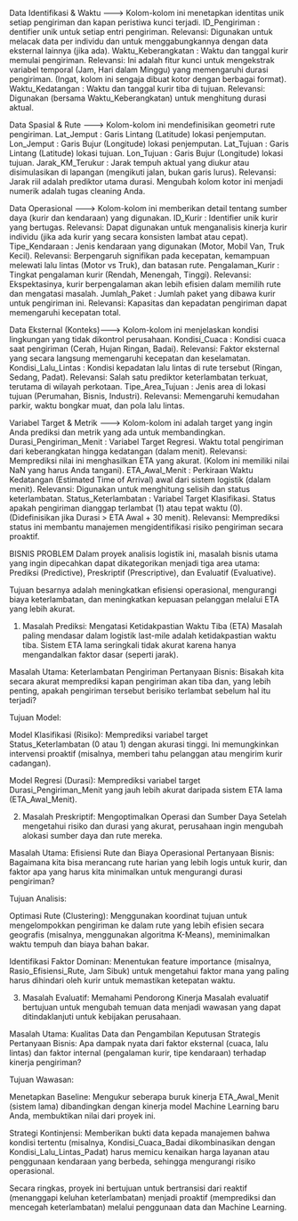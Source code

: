 Data Identifikasi & Waktu ---> Kolom-kolom ini menetapkan identitas unik setiap pengiriman dan kapan peristiwa kunci terjadi.
ID_Pengiriman : dentifier unik untuk setiap entri pengiriman. Relevansi: Digunakan untuk melacak data per individu dan untuk menggabungkannya dengan data eksternal lainnya (jika ada).
Waktu_Keberangkatan : Waktu dan tanggal kurir memulai pengiriman. Relevansi: Ini adalah fitur kunci untuk mengekstrak variabel temporal (Jam, Hari dalam Minggu) yang memengaruhi durasi pengiriman. (Ingat, kolom ini sengaja dibuat kotor dengan berbagai format).
Waktu_Kedatangan : Waktu dan tanggal kurir tiba di tujuan. Relevansi: Digunakan (bersama Waktu_Keberangkatan) untuk menghitung durasi aktual.


Data Spasial & Rute ---> Kolom-kolom ini mendefinisikan geometri rute pengiriman.
Lat_Jemput : Garis Lintang (Latitude) lokasi penjemputan.
Lon_Jemput : Garis Bujur (Longitude) lokasi penjemputan.
Lat_Tujuan : Garis Lintang (Latitude) lokasi tujuan.
Lon_Tujuan : Garis Bujur (Longitude) lokasi tujuan.
Jarak_KM_Terukur : Jarak tempuh aktual yang diukur atau disimulasikan di lapangan (mengikuti jalan, bukan garis lurus). Relevansi: Jarak riil adalah prediktor utama durasi. Mengubah kolom kotor ini menjadi numerik adalah tugas cleaning Anda.


Data Operasional ---> Kolom-kolom ini memberikan detail tentang sumber daya (kurir dan kendaraan) yang digunakan.
ID_Kurir : Identifier unik kurir yang bertugas. Relevansi: Dapat digunakan untuk menganalisis kinerja kurir individu (jika ada kurir yang secara konsisten lambat atau cepat).
Tipe_Kendaraan : Jenis kendaraan yang digunakan (Motor, Mobil Van, Truk Kecil). Relevansi: Berpengaruh signifikan pada kecepatan, kemampuan melewati lalu lintas (Motor vs Truk), dan batasan rute.
Pengalaman_Kurir : Tingkat pengalaman kurir (Rendah, Menengah, Tinggi). Relevansi: Ekspektasinya, kurir berpengalaman akan lebih efisien dalam memilih rute dan mengatasi masalah.
Jumlah_Paket : Jumlah paket yang dibawa kurir untuk pengiriman ini. Relevansi: Kapasitas dan kepadatan pengiriman dapat memengaruhi kecepatan total.


Data Eksternal (Konteks)---> Kolom-kolom ini menjelaskan kondisi lingkungan yang tidak dikontrol perusahaan.
Kondisi_Cuaca : Kondisi cuaca saat pengiriman (Cerah, Hujan Ringan, Badai). Relevansi: Faktor eksternal yang secara langsung memengaruhi kecepatan dan keselamatan.
Kondisi_Lalu_Lintas : Kondisi kepadatan lalu lintas di rute tersebut (Ringan, Sedang, Padat). Relevansi: Salah satu prediktor keterlambatan terkuat, terutama di wilayah perkotaan.
Tipe_Area_Tujuan : Jenis area di lokasi tujuan (Perumahan, Bisnis, Industri). Relevansi: Memengaruhi kemudahan parkir, waktu bongkar muat, dan pola lalu lintas.


Variabel Target & Metrik ---> Kolom-kolom ini adalah target yang ingin Anda prediksi dan metrik yang ada untuk membandingkan.
Durasi_Pengiriman_Menit : Variabel Target Regresi. Waktu total pengiriman dari keberangkatan hingga kedatangan (dalam menit). Relevansi: Memprediksi nilai ini menghasilkan ETA yang akurat. (Kolom ini memiliki nilai NaN yang harus Anda tangani).
ETA_Awal_Menit : Perkiraan Waktu Kedatangan (Estimated Time of Arrival) awal dari sistem logistik (dalam menit). Relevansi: Digunakan untuk menghitung selisih dan status keterlambatan.
Status_Keterlambatan : Variabel Target Klasifikasi. Status apakah pengiriman dianggap terlambat (1) atau tepat waktu (0). (Didefinisikan jika Durasi > ETA Awal + 30 menit). Relevansi: Memprediksi status ini membantu manajemen mengidentifikasi risiko pengiriman secara proaktif.




BISNIS PROBLEM
Dalam proyek analisis logistik ini, masalah bisnis utama yang ingin dipecahkan dapat dikategorikan menjadi tiga area utama: Prediksi (Predictive), Preskriptif (Prescriptive), dan Evaluatif (Evaluative).

Tujuan besarnya adalah meningkatkan efisiensi operasional, mengurangi biaya keterlambatan, dan meningkatkan kepuasan pelanggan melalui ETA yang lebih akurat.

1. Masalah Prediksi: Mengatasi Ketidakpastian Waktu Tiba (ETA)
Masalah paling mendasar dalam logistik last-mile adalah ketidakpastian waktu tiba. Sistem ETA lama seringkali tidak akurat karena hanya mengandalkan faktor dasar (seperti jarak).

Masalah Utama: Keterlambatan Pengiriman
Pertanyaan Bisnis: Bisakah kita secara akurat memprediksi kapan pengiriman akan tiba dan, yang lebih penting, apakah pengiriman tersebut berisiko terlambat sebelum hal itu terjadi?

Tujuan Model:

Model Klasifikasi (Risiko): Memprediksi variabel target Status_Keterlambatan (0 atau 1) dengan akurasi tinggi. Ini memungkinkan intervensi proaktif (misalnya, memberi tahu pelanggan atau mengirim kurir cadangan).

Model Regresi (Durasi): Memprediksi variabel target Durasi_Pengiriman_Menit yang jauh lebih akurat daripada sistem ETA lama (ETA_Awal_Menit).

2. Masalah Preskriptif: Mengoptimalkan Operasi dan Sumber Daya
Setelah mengetahui risiko dan durasi yang akurat, perusahaan ingin mengubah alokasi sumber daya dan rute mereka.

Masalah Utama: Efisiensi Rute dan Biaya Operasional
Pertanyaan Bisnis: Bagaimana kita bisa merancang rute harian yang lebih logis untuk kurir, dan faktor apa yang harus kita minimalkan untuk mengurangi durasi pengiriman?

Tujuan Analisis:

Optimasi Rute (Clustering): Menggunakan koordinat tujuan untuk mengelompokkan pengiriman ke dalam rute yang lebih efisien secara geografis (misalnya, menggunakan algoritma K-Means), meminimalkan waktu tempuh dan biaya bahan bakar.

Identifikasi Faktor Dominan: Menentukan feature importance (misalnya, Rasio_Efisiensi_Rute, Jam Sibuk) untuk mengetahui faktor mana yang paling harus dihindari oleh kurir untuk memastikan ketepatan waktu.

3. Masalah Evaluatif: Memahami Pendorong Kinerja
Masalah evaluatif bertujuan untuk mengubah temuan data menjadi wawasan yang dapat ditindaklanjuti untuk kebijakan perusahaan.

Masalah Utama: Kualitas Data dan Pengambilan Keputusan Strategis
Pertanyaan Bisnis: Apa dampak nyata dari faktor eksternal (cuaca, lalu lintas) dan faktor internal (pengalaman kurir, tipe kendaraan) terhadap kinerja pengiriman?

Tujuan Wawasan:

Menetapkan Baseline: Mengukur seberapa buruk kinerja ETA_Awal_Menit (sistem lama) dibandingkan dengan kinerja model Machine Learning baru Anda, membuktikan nilai dari proyek ini.

Strategi Kontinjensi: Memberikan bukti data kepada manajemen bahwa kondisi tertentu (misalnya, Kondisi_Cuaca_Badai dikombinasikan dengan Kondisi_Lalu_Lintas_Padat) harus memicu kenaikan harga layanan atau penggunaan kendaraan yang berbeda, sehingga mengurangi risiko operasional.

Secara ringkas, proyek ini bertujuan untuk bertransisi dari reaktif (menanggapi keluhan keterlambatan) menjadi proaktif (memprediksi dan mencegah keterlambatan) melalui penggunaan data dan Machine Learning.